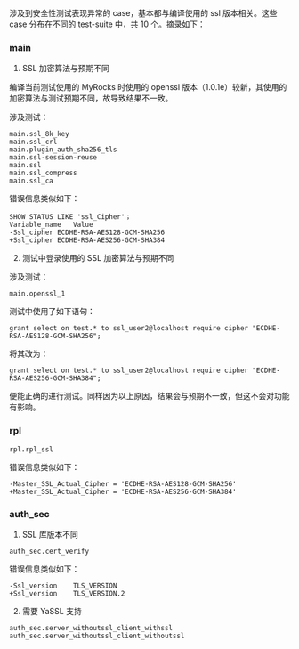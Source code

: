 
涉及到安全性测试表现异常的 case，基本都与编译使用的 ssl 版本相关。这些 case 分布在不同的 test-suite 中，共 10 个。摘录如下：

### main

1. SSL 加密算法与预期不同

编译当前测试使用的 MyRocks 时使用的 openssl 版本（1.0.1e）较新，其使用的加密算法与测试预期不同，故导致结果不一致。

涉及测试：
```
main.ssl_8k_key
main.ssl_crl
main.plugin_auth_sha256_tls
main.ssl-session-reuse
main.ssl
main.ssl_compress
main.ssl_ca
```

错误信息类似如下：
```
SHOW STATUS LIKE 'ssl_Cipher'；
Variable_name	Value
-Ssl_cipher	ECDHE-RSA-AES128-GCM-SHA256
+Ssl_cipher	ECDHE-RSA-AES256-GCM-SHA384
```

2. 测试中登录使用的 SSL 加密算法与预期不同

涉及测试：
```
main.openssl_1
```

测试中使用了如下语句：
```
grant select on test.* to ssl_user2@localhost require cipher "ECDHE-RSA-AES128-GCM-SHA256";
```

将其改为：
```
grant select on test.* to ssl_user2@localhost require cipher "ECDHE-RSA-AES256-GCM-SHA384";
```

便能正确的进行测试。同样因为以上原因，结果会与预期不一致，但这不会对功能有影响。

### rpl

```
rpl.rpl_ssl
```
错误信息类似如下：
```
-Master_SSL_Actual_Cipher = 'ECDHE-RSA-AES128-GCM-SHA256'
+Master_SSL_Actual_Cipher = 'ECDHE-RSA-AES256-GCM-SHA384'
```

### auth_sec

1. SSL 库版本不同
```
auth_sec.cert_verify
```
错误信息类似如下：
```
-Ssl_version    TLS_VERSION
+Ssl_version    TLS_VERSION.2
```

2. 需要 YaSSL 支持
```
auth_sec.server_withoutssl_client_withssl
auth_sec.server_withoutssl_client_withoutssl
```





